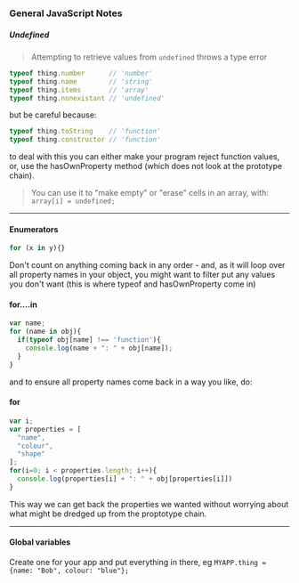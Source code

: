 ### General JavaScript Notes


##### Undefined
> Attempting to retrieve values from `undefined` throws a type error

```javascript
typeof thing.number      // 'number'
typeof thing.name        // 'string'
typeof thing.items       // 'array'
typeof thing.nonexistant // 'undefined'
```
but be careful because:
```javascript
typeof thing.toString    // 'function'
typeof thing.constructor // 'function'
```
to deal with this you can either make your program reject function values, or, use the hasOwnProperty method (which does not look at the prototype chain).


> You can use it to "make empty" or "erase" cells in an array, with: `array[i] = undefined;`

---

#### Enumerators
```javascript
for (x in y){}
```
Don't count on anything coming back in any order - and, as it will loop over all property names in your object, you might want to filter put any values you don't want (this is where typeof and hasOwnProperty come in)

#### for....in
```javascript
var name;
for (name in obj){
  if(typeof obj[name] !== 'function'){
    console.log(name + ": " + obj[name]);
  }
}
```
and to ensure all property names come back in a way you like, do:
#### for
```javascript
var i;
var properties = [
  "name",
  "colour",
  "shape"
];
for(i=0; i < properties.length; i++){
  console.log(properties[i] + ": " + obj[properties[i]])
}
```
This way we can get back the properties we wanted without worrying about what might be dredged up from the proptotype chain.

---

#### Global variables
Create one for your app and put everything in there,
eg `MYAPP.thing = {name: "Bob", colour: "blue"};`